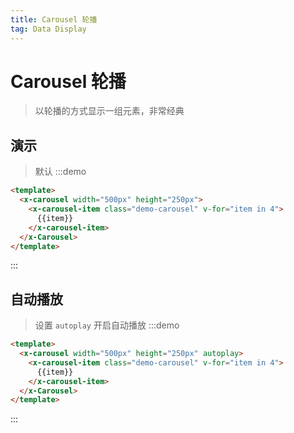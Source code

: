 ```yaml
---
title: Carousel 轮播
tag: Data Display
---
```


# Carousel 轮播
> 以轮播的方式显示一组元素，非常经典

## 演示
> 默认
:::demo
```html
<template>
  <x-carousel width="500px" height="250px">
    <x-carousel-item class="demo-carousel" v-for="item in 4">
      {{item}}
    </x-carousel-item>
  </x-Carousel>
</template>
```
:::


## 自动播放
> 设置 `autoplay` 开启自动播放
:::demo
```html
<template>
  <x-carousel width="500px" height="250px" autoplay>
    <x-carousel-item class="demo-carousel" v-for="item in 4">
      {{item}}
    </x-carousel-item>
  </x-Carousel>
</template>
```
:::